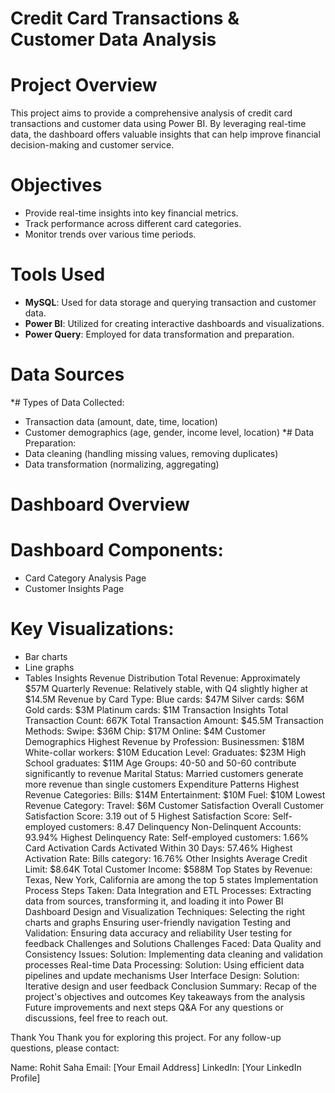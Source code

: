 # Credit Card Transactions & Customer Data Analysis

# Project Overview
This project aims to provide a comprehensive analysis of credit card transactions and customer data using Power BI. By leveraging real-time data, the dashboard offers valuable insights that can help improve financial decision-making and customer service.

# Objectives
* Provide real-time insights into key financial metrics.
* Track performance across different card categories.
* Monitor trends over various time periods.

# Tools Used
* **MySQL**: Used for data storage and querying transaction and customer data.
* **Power BI**: Utilized for creating interactive dashboards and visualizations.
* **Power Query**: Employed for data transformation and preparation.
# Data Sources
*# Types of Data Collected:
* Transaction data (amount, date, time, location)
* Customer demographics (age, gender, income level, location)
*# Data Preparation:
* Data cleaning (handling missing values, removing duplicates)
* Data transformation (normalizing, aggregating)
# Dashboard Overview
# Dashboard Components:
* Card Category Analysis Page
* Customer Insights Page
# Key Visualizations:
* Bar charts
* Line graphs
* Tables
Insights
Revenue Distribution
Total Revenue: Approximately $57M
Quarterly Revenue: Relatively stable, with Q4 slightly higher at $14.5M
Revenue by Card Type:
Blue cards: $47M
Silver cards: $6M
Gold cards: $3M
Platinum cards: $1M
Transaction Insights
Total Transaction Count: 667K
Total Transaction Amount: $45.5M
Transaction Methods:
Swipe: $36M
Chip: $17M
Online: $4M
Customer Demographics
Highest Revenue by Profession:
Businessmen: $18M
White-collar workers: $10M
Education Level:
Graduates: $23M
High School graduates: $11M
Age Groups:
40-50 and 50-60 contribute significantly to revenue
Marital Status:
Married customers generate more revenue than single customers
Expenditure Patterns
Highest Revenue Categories:
Bills: $14M
Entertainment: $10M
Fuel: $10M
Lowest Revenue Category:
Travel: $6M
Customer Satisfaction
Overall Customer Satisfaction Score: 3.19 out of 5
Highest Satisfaction Score:
Self-employed customers: 8.47
Delinquency
Non-Delinquent Accounts: 93.94%
Highest Delinquency Rate:
Self-employed customers: 1.66%
Card Activation
Cards Activated Within 30 Days: 57.46%
Highest Activation Rate:
Bills category: 16.76%
Other Insights
Average Credit Limit: $8.64K
Total Customer Income: $588M
Top States by Revenue:
Texas, New York, California are among the top 5 states
Implementation Process
Steps Taken:
Data Integration and ETL Processes:
Extracting data from sources, transforming it, and loading it into Power BI
Dashboard Design and Visualization Techniques:
Selecting the right charts and graphs
Ensuring user-friendly navigation
Testing and Validation:
Ensuring data accuracy and reliability
User testing for feedback
Challenges and Solutions
Challenges Faced:
Data Quality and Consistency Issues:
Solution: Implementing data cleaning and validation processes
Real-time Data Processing:
Solution: Using efficient data pipelines and update mechanisms
User Interface Design:
Solution: Iterative design and user feedback
Conclusion
Summary:
Recap of the project's objectives and outcomes
Key takeaways from the analysis
Future improvements and next steps
Q&A
For any questions or discussions, feel free to reach out.

Thank You
Thank you for exploring this project. For any follow-up questions, please contact:

Name: Rohit Saha
Email: [Your Email Address]
LinkedIn: [Your LinkedIn Profile]
